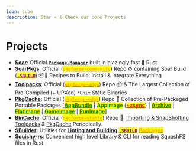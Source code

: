 ```yaml
---
icon: cube
description: Star ⭐ & Check our core Projects
---
```


# Projects



* [**Soar**](https://github.com/pkgforge/soar): Official [**`Package-Manager`**](https://soar.qaidvoid.dev/) built in blazingly fast 🦀 Rust
* [**SoarPkgs**](https://github.com/pkgforge/soarpkgs): Official ([<mark style="color:orange;">**`pkgforge-community`**</mark>](../../pkgforge-community.md)) Repo ⚙️ containing Soar Build ([<mark style="color:purple;">**`.SBUILD`**</mark>](broken-reference)) 📦📀 Recipes to Build, Install & Integrate Everything
* [**Toolpacks**](https://github.com/Azathothas/Toolpacks): Official ([<mark style="color:orange;">**`pkgforge-edge`**</mark>](../../../repositories/pkgforge-edge/)) Repo 📦 & The Largest Collection of Pre-Compiled (+ UPXed) `*Unix` Static Binaries
* [**PkgCache**](https://github.com/pkgforge/pkgcache): Official ([<mark style="color:orange;">**`pkgforge-edge`**</mark>](../../../repositories/pkgforge-edge/)) Repo 📀 Collection of Pre-Packaged Portable Packages \[[<mark style="color:green;">**AppBundle**</mark>](../../../formats/packages/appbundle/) | <mark style="color:green;">**AppImage**</mark> ([<mark style="color:red;">**+zsync**</mark>](../../../formats/packages/errors-and-quirks/zsync.md)) | [<mark style="color:green;">**Archive**</mark>](../../../formats/packages/archive/) | [<mark style="color:green;">**FlatImage**</mark>](../../../formats/packages/flatimage/) | [<mark style="color:green;">**GameImage**</mark>](../../../formats/packages/gameimage/) | [<mark style="color:green;">**RunImage**</mark>](../../../formats/packages/runimage/)]
* [**BinCache**](https://github.com/pkgforge/bincache): Official ([<mark style="color:orange;">**`pkgforge-stable`**</mark>](../../../repositories/pkgforge-stable/)) Repo 📀, [Importing & SnapShotting](https://github.com/Azathothas/Toolpacks-BinCache-Importer) [Toolpacks](https://huggingface.co/datasets/pkgforge/bincache) & [PkgCache](https://huggingface.co/datasets/pkgforge/pkgcache) Periodically.
* [**SBuilder**](https://github.com/pkgforge/sbuilder)**:** Utilities for [**Linting and Building**](../../../sbuild/instructions/) [<mark style="color:purple;">**`.SBUILD`**</mark>](broken-reference) [<mark style="color:orange;">**Packages**</mark>](soarpkgs/)
* [**Squishy-rs**](https://github.com/pkgforge/squishy-rs): Convenient high level Library & CLI for reading SquashFS files in Rust
